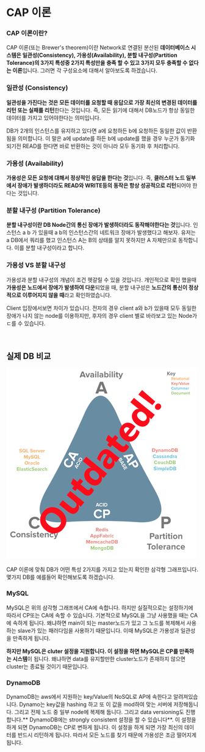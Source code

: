 # CAP 이론

### CAP 이론이란?
CAP 이론(또는 Brewer's theorem)이란 Network로 연결된 분산된 **데이터베이스 시스템은 일관성(Consistency), 가용성(Availability), 분할 내구성(Partition Tolerance)의 3가지 특성중 2가지 특성만을 충족 할 수 있고 3가지 모두 충족할 수 없다는 이론**입니다. 그러면 각 구성요소에 대해서 알아보도록 하겠습니다.

### 일관성 (Consistency)
**일관성을 가진다는 것은 모든 데이터를 요청할 때 응답으로 가장 최신의 변경된 데이터를 리턴 또는 실패를 리턴**한다는 것입니다. 즉, 모든 읽기에 대해서 DB노드가 항상 동일한 데이터를 가지고 있어야한다는 의미입니다.  
  
DB가 2개의 인스턴스를 유지하고 있다면 a에 요청하든 b에 요청하든 동일한 값이 반환됨을 의미합니다. 이 말은 a에 update를 하든 b에 update를 했을 경우 누군가 동기화 되기전 READ를 한다면 바로 반환하는 것이 아니라 모두 동기화 후 처리합니다.

### 가용성 (Availability)
**가용성은 모든 요청에 대해서 정상적인 응답을 한다는 것**입니다. 즉, **클러스터 노드 일부에서 장애가 발생하더라도 READ와 WRITE등의 동작은 항상 성공적으로 리턴**되어야 한다는 것입니다.

### 분할 내구성 (Partition Tolerance)
**분할 내구성이란 DB Node간의 통신 장애가 발생하더라도 동작해야한다는 것**입니다. 인스턴스 a b 가 있을때 a b의 인스턴스간의 네트워크 장애가 발생했다고 해보자. 유저는 a DB에서 쿼리를 했고 인스턴스 A는 B의 상태를 알지 못하지만 A 자체만으로 동작합니다. 이를 분할 내구성이라고 합니다.

### 가용성 VS 분할 내구성
가용성과 분할 내구성의 개념이 조건 헷갈릴 수 있을 것입니다. 개인적으로 확인 했을때 **가용성은 노드에서 장애가 발생하여 다운**되었을 때, 분할 내구성은 **노드간의 통신이 정상적으로 이루어지지 않을 때**라고 확인하였습니다.
  
Client 입장에서보면 차이가 있습니다. 전자의 경우 client a와 b가 있을때 모두 동일한 장애가 나지 않는 node를 이용하지만, 후자의 경우 client 별로 바라보고 있는 Node가 ㄷ를 수 있습니다.

<br>

## 실제 DB 비교

![](Image/cap.png)

CAP 이론에 맞춰 DB가 어떤 특성 2가지를 가지고 있는지 확인한 삼각형 그래프입니다.  
몇가지 DB를 예를들어 확인해보도록 하겠습니다.

### MySQL
MySQL은 위의 삼각형 그래프에서 CA에 속합니다. 하지만 실질적으로는 설정하기에 따라서 CP또는 CA에 속할 수 있습니다. 기본적으로 MySQL을 그냥 사용했을 때는 CA에 속하게 됩니다. 왜냐하면 main이 되는 master노드가 있고 그 노드를 복제해서 사용하는 slave가 있는 패러다임을 사용하기 때문입니다. 이때 MySQL은 가용성과 일관성을 만족하게 됩니다.  
  
**하지만 MySQL은 cluter 설정을 지원합니다. 이 설정을 하면 MySQL은 CP를 만족하는 시스템**이 됩니다. 왜냐하면 data를 유지할만한 cluster노드가 존재하지 않으면 cluster는 종료될 것이기 때문입니다.

### DynamoDB
DynamoDB는 aws에서 지원하는 key/Value의 NoSQL로 AP에 속한다고 알려져있습니다. Dynamo는 key값을 hashing 하고 또 이 값을 mod하여 맞는 서버에 저장해둡니다. 그리고 전체 노드 중 일부 node에 복제해 둡니다. 그리고 data versioning도 진행합니다.** DynamoDB에는 strongly consistent 설정을 할 수 있습니다**. 이 설정을 하게 되면 DynamoDB는 CP로 변하게 됩니다. 이 설정을 하게 되면 가장 최신의 데이터를 반드시 리턴하게 됩니다. 따라서 모든 노드를 찾기 때문에 가용성은 조금 떨어지게 됩니다.